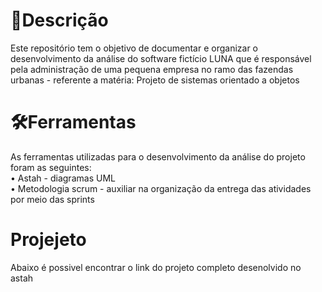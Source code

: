 #  📌**Descrição**
Este repositório tem o objetivo de documentar e organizar o desenvolvimento da análise do software fictício LUNA que é responsável pela administração de uma pequena empresa no ramo das fazendas urbanas - referente a matéria: Projeto de sistemas orientado a objetos

#  🛠️**Ferramentas**
As ferramentas utilizadas para o desenvolvimento da análise do projeto foram as seguintes:<br>
• Astah - diagramas UML<br>
• Metodologia scrum - auxiliar na organização da entrega das atividades por meio das sprints

# **Projejeto**
Abaixo é possivel encontrar o link do projeto completo desenolvido no astah







